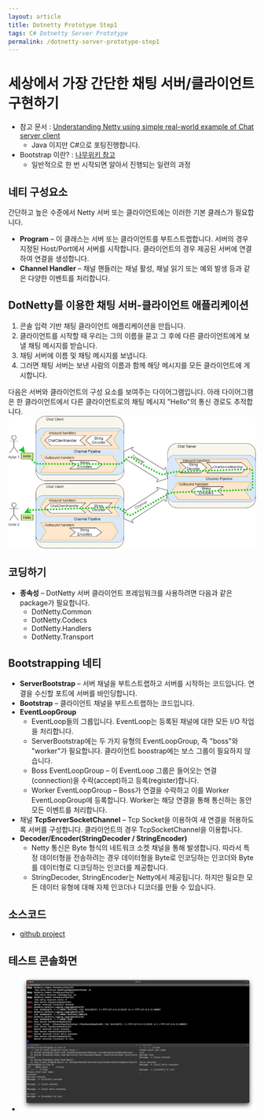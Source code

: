 ```yaml
---
layout: article
title: Dotnetty Prototype Step1
tags: C# Dotnetty Server Prototype
permalink: /dotnetty-server-prototype-step1
---
```


# 세상에서 가장 간단한 채팅 서버/클라이언트 구현하기
* 참고 문서 : [Understanding Netty using simple real-world example of Chat server client](https://itsallbinary.com/netty-project-understanding-netty-using-simple-real-world-example-of-chat-server-client-good-for-beginners/)
  * Java 이지만 C#으로 포팅진행합니다.
* Bootstrap 이란? : [나무위키 참고](https://namu.wiki/w/Bootstrap)
  * 일반적으로 한 번 시작되면 알아서 진행되는 일련의 과정

## 네티 구성요소
간단하고 높은 수준에서 Netty 서버 또는 클라이언트에는 이러한 기본 클래스가 필요합니다.
* **Program** – 이 클래스는 서버 또는 클라이언트를 부트스트랩합니다. 서버의 경우 지정된 Host/Port에서 서버를 시작합니다. 클라이언트의 경우 제공된 서버에 연결하여 연결을 생성합니다.
* **Channel Handler** – 채널 핸들러는 채널 활성, 채널 읽기 또는 예외 발생 등과 같은 다양한 이벤트를 처리합니다.

## DotNetty를 이용한 채팅 서버-클라이언트 애플리케이션
1. 콘솔 입력 기반 채팅 클라이언트 애플리케이션을 만듭니다.
2. 클라이언트를 시작할 때 우리는 그의 이름을 묻고 그 후에 다른 클라이언트에게 보낼 채팅 메시지를 받습니다.
3. 채팅 서버에 이름 및 채팅 메시지를 보냅니다.
4. 그러면 채팅 서버는 보낸 사람의 이름과 함께 해당 메시지를 모든 클라이언트에 게시합니다.

다음은 서버와 클라이언트의 구성 요소를 보여주는 다이어그램입니다. 아래 다이어그램은 한 클라이언트에서 다른 클라이언트로의 채팅 메시지 "Hello"의 통신 경로도 추적합니다.
![서버-클라이언트 채팅](/assets/images/prototype/prototype-dotnetty-chat-server-client.jpeg)

## 코딩하기
* **종속성** – DotNetty 서버 클라이언트 프레임워크를 사용하려면 다음과 같은 package가 필요합니다.
  - DotNetty.Common
  - DotNetty.Codecs
  - DotNetty.Handlers
  - DotNetty.Transport

## Bootstrapping 네티
* **ServerBootstrap** – 서버 채널을 부트스트랩하고 서버를 시작하는 코드입니다. 연결을 수신할 포트에 서버를 바인딩합니다.
* **Bootstrap** – 클라이언트 채널을 부트스트랩하는 코드입니다.
* **EventLoopGroup**
  * EventLoop들의 그룹입니다. EventLoop는 등록된 채널에 대한 모든 I/O 작업을 처리합니다.
  * ServerBootstrap에는 두 가지 유형의 EventLoopGroup, 즉 "boss"와 "worker"가 필요합니다. 클라이언트 boostrap에는 보스 그룹이 필요하지 않습니다.
  * Boss EventLoopGroup – 이 EventLoop 그룹은 들어오는 연결(connection)을 수락(accept)하고 등록(register)합니다.
  * Worker EventLoopGroup – Boss가 연결을 수락하고 이를 Worker EventLoopGroup에 등록합니다. Worker는 해당 연결을 통해 통신하는 동안 모든 이벤트를 처리합니다.
* 채널 **TcpServerSocketChannel** – Tcp Socket을 이용하여 새 연결을 허용하도록 서버를 구성합니다. 클라이언트의 경우 TcpSocketChannel을 이용합니다.
* **Decoder/Encoder(StringDecoder / StringEncoder)**
  * Netty 통신은 Byte 형식의 네트워크 소켓 채널을 통해 발생합니다. 따라서 특정 데이터형을 전송하려는 경우 데이터형을 Byte로 인코딩하는 인코더와 Byte를 데이터형로 디코딩하는 인코더를 제공합니다.
  * StringDecoder, StringEncoder는 Netty에서 제공됩니다. 하지만 필요한 모든 데이터 유형에 대해 자체 인코더나 디코더를 만들 수 있습니다.

## 소스코드
* [github project](https://github.com/snowpipe-dev/DotNettyServerSamples)

## 테스트 콘솔화면
* ![서버-클라이언트 콘솔](/assets/images/prototype/prototype-dotnetty-chat-server-client-sample.png)
